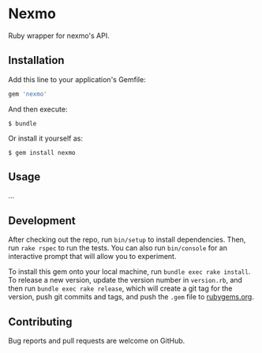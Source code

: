 # Nexmo

Ruby wrapper for nexmo's API.

## Installation

Add this line to your application's Gemfile:

```ruby
gem 'nexmo'
```

And then execute:

    $ bundle

Or install it yourself as:

    $ gem install nexmo

## Usage

...

## Development

After checking out the repo, run `bin/setup` to install dependencies. Then, run `rake rspec` to run the tests. You can also run `bin/console` for an interactive prompt that will allow you to experiment.

To install this gem onto your local machine, run `bundle exec rake install`. To release a new version, update the version number in `version.rb`, and then run `bundle exec rake release`, which will create a git tag for the version, push git commits and tags, and push the `.gem` file to [rubygems.org](https://rubygems.org).

## Contributing

Bug reports and pull requests are welcome on GitHub.

